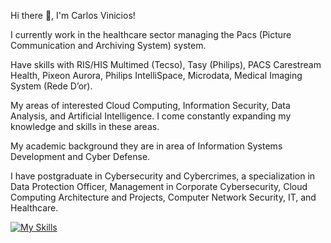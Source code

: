 Hi there 👋, I'm Carlos Vinicios!

I currently work in the healthcare sector managing the Pacs (Picture Communication and Archiving System) system.

Have skills with RIS/HIS Multimed (Tecso), Tasy (Philips), PACS Carestream Health, Pixeon Aurora, Philips IntelliSpace, Microdata, Medical Imaging System (Rede D’or).

My areas of interested Cloud Computing, Information Security, Data Analysis, and Artificial Intelligence. I come constantly expanding my knowledge and skills in these areas.

My academic background they are in area of ​​Information Systems Development and Cyber ​​Defense.

I have postgraduate in Cybersecurity and Cybercrimes, a specialization in Data Protection Officer, Management in Corporate Cybersecurity, Cloud Computing Architecture and Projects, Computer Network Security, IT, and Healthcare.

[![My Skills](https://skillicons.dev/icons?i=azure,aws,linux,windows,python,git)](https://skillicons.dev)

